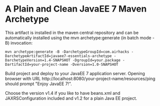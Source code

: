 A Plain and Clean JavaEE 7 Maven Archetype
=====================

This artifact is installed in the maven central repository and can be automatically installed using the
mvn archetype:generate (in batch mode -B) invocation:

`mvn archetype:generate -B -DarchetypeGroupId=com.airhacks -DarchetypeArtifactId=javaee7-essentials-archetype -DarchetypeVersion=1.4-SNAPSHOT -DgroupId=your.package -DartifactId=your-project-name -Dversion=1.0-SNAPSHOT`

Build project and deploy to your JavaEE 7 application server.
Opening browser with URL http://localhost:8080/your-project-name/resources/ping should prompt "Enjoy JavaEE 7!".

Choose the version v1.4 if you like to have beans.xml and JAXRSConfiguration included and v1.2 for a plain Java EE project.
